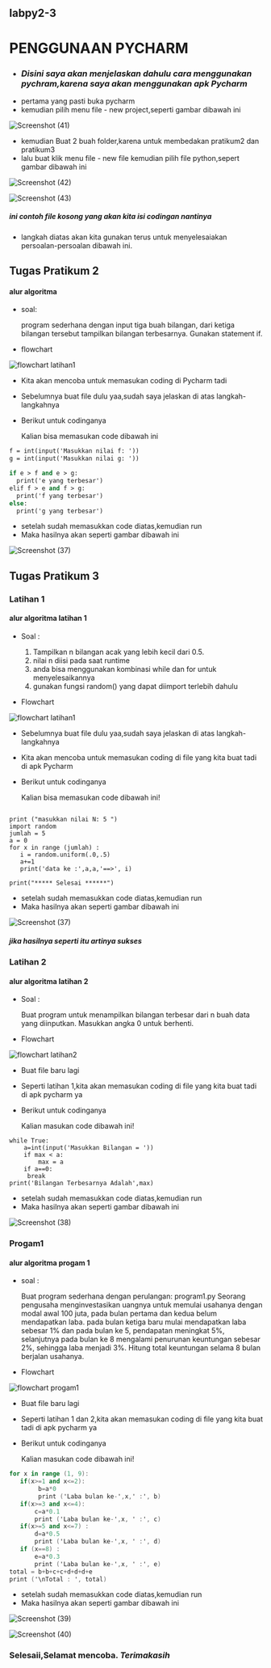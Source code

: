 ## labpy2-3

# PENGGUNAAN PYCHARM

-  ### *Disini saya akan menjelaskan dahulu cara menggunakan pychram,karena saya akan menggunakan apk Pycharm*
- pertama yang pasti buka pycharm
- kemudian pilih menu file -  new project,seperti gambar dibawah ini

![Screenshot (41)](https://user-images.githubusercontent.com/115714443/200235931-6a59b232-85f8-48f3-97ca-947a2a333c7f.png)

- kemudian Buat 2 buah folder,karena untuk membedakan pratikum2 dan pratikum3
- lalu buat klik menu file - new file kemudian pilih file python,sepert gambar dibawah ini

![Screenshot (42)](https://user-images.githubusercontent.com/115714443/200236375-50c51382-5988-4053-a166-19430024a19d.png)

![Screenshot (43)](https://user-images.githubusercontent.com/115714443/200236965-1108f357-a6bd-4baa-88af-8d5c90cdb358.png)
##### *ini contoh file kosong yang akan kita isi codingan nantinya*


- langkah diatas akan kita gunakan terus untuk menyelesaiakan persoalan-persoalan dibawah ini.

## Tugas Pratikum 2

#### alur algoritma 

- soal:

  program sederhana dengan input tiga buah bilangan, dari ketiga bilangan
  tersebut tampilkan bilangan terbesarnya. Gunakan statement if.
  
- flowchart

![flowchart latihan1](https://user-images.githubusercontent.com/115714443/200234287-2f8b3741-012e-4786-bb26-952b2a01b764.jpg)

 - Kita akan mencoba untuk memasukan coding di Pycharm tadi
 - Sebelumnya buat file dulu yaa,sudah saya jelaskan di atas langkah- langkahnya
 - Berikut untuk codinganya

   Kalian bisa memasukan code dibawah ini
   
```   e = int(input('Masukkan nilai e: '))
f = int(input('Masukkan nilai f: '))
g = int(input('Masukkan nilai g: '))

if e > f and e > g:
  print('e yang terbesar')
elif f > e and f > g:
  print('f yang terbesar')
else:
  print('g yang terbesar') 
  ```
 
- setelah sudah memasukkan code diatas,kemudian run
- Maka hasilnya akan seperti gambar dibawah ini

![Screenshot (37)](https://user-images.githubusercontent.com/115714443/200238266-7eb667a2-d505-4c3f-9b6f-f04119c63b0a.png)

## Tugas Pratikum 3

### Latihan 1

#### alur algoritma latihan 1

- Soal :

  1. Tampilkan n bilangan acak yang lebih kecil dari 0.5.
  2. nilai n diisi pada saat runtime
  3. anda bisa menggunakan kombinasi while dan for untuk menyelesaikannya
  4. gunakan fungsi random() yang dapat diimport terlebih dahulu

- Flowchart

![flowchart latihan1](https://user-images.githubusercontent.com/115714443/200326355-694ff69a-fbcc-488e-9243-2c69b4b4569d.png)

- Sebelumnya buat file dulu yaa,sudah saya jelaskan di atas langkah- langkahnya
- Kita akan mencoba untuk memasukan coding di file yang kita buat tadi di apk Pycharm
- Berikut untuk codinganya

  Kalian bisa memasukan code dibawah ini!
  
 ``` print("*******latihan1*******")

print ("masukkan nilai N: 5 ")
import random
jumlah = 5
a = 0
for x in range (jumlah) :
    i = random.uniform(.0,.5)
    a+=1
    print('data ke :',a,a,'==>', i)

print("***** Selesai ******")
```
- setelah sudah memasukkan code diatas,kemudian run
- Maka hasilnya akan seperti gambar dibawah ini

![Screenshot (37)](https://user-images.githubusercontent.com/115714443/200327587-bed9a1d3-704f-4baa-b348-cee8a2df94dd.png)
##### *jika hasilnya seperti itu artinya sukses*

### Latihan 2

#### alur algoritma latihan 2

- Soal :

   Buat program untuk menampilkan bilangan terbesar dari n buah data yang diinputkan.
Masukkan angka 0 untuk berhenti.

- Flowchart

![flowchart latihan2](https://user-images.githubusercontent.com/115714443/200328138-5551a2f1-4974-48ec-b8f5-71136dfe7dbc.png)

- Buat file baru lagi
- Seperti latihan 1,kita akan memasukan coding di file yang kita buat tadi di apk pycharm ya
- Berikut untuk codinganya

  Kalian masukan code dibawah ini!

``` max=0
while True:
    a=int(input('Masukkan Bilangan = '))
    if max < a:
        max = a
    if a==0:
     break
print('Bilangan Terbesarnya Adalah',max)
```

- setelah sudah memasukkan code diatas,kemudian run
- Maka hasilnya akan seperti gambar dibawah ini

![Screenshot (38)](https://user-images.githubusercontent.com/115714443/200328749-7534bbee-31f7-428c-8f15-4592e6859885.png)

### Progam1

#### alur algoritma progam 1

- soal :

   Buat program sederhana dengan perulangan: program1.py
Seorang pengusaha menginvestasikan uangnya untuk memulai usahanya dengan
modal awal 100 juta, pada bulan pertama dan kedua belum mendapatkan laba. pada
bulan ketiga baru mulai mendapatkan laba sebesar 1% dan pada bulan ke 5,
pendapatan meningkat 5%, selanjutnya pada bulan ke 8 mengalami penurunan
keuntungan sebesar 2%, sehingga laba menjadi 3%. Hitung total keuntungan selama 8
bulan berjalan usahanya.

- Flowchart

![flowchart progam1](https://user-images.githubusercontent.com/115714443/200328958-276c8ce4-a1ba-4ac2-b404-64191f3ef96a.png)

- Buat file baru lagi
- Seperti latihan 1 dan 2,kita akan memasukan coding di file yang kita buat tadi di apk pycharm ya
- Berikut untuk codinganya

  Kalian masukan code dibawah ini!

 ``` a = 100000000
for x in range (1, 9):
    if(x>=1 and x<=2):
         b=a*0
         print ('Laba bulan ke-',x,' :', b)
    if(x>=3 and x<=4):
        c=a*0.1
        print ('Laba bulan ke-',x, ' :', c)
    if(x>=5 and x<=7) :
        d=a*0.5
        print ('Laba bulan ke-',x, ' :', d)
    if (x==8) :
        e=a*0.3
        print ('Laba bulan ke-',x, ' :', e)
total = b+b+c+c+d+d+d+e
print ('\nTotal : ', total)
```
- setelah sudah memasukkan code diatas,kemudian run
- Maka hasilnya akan seperti gambar dibawah ini

![Screenshot (39)](https://user-images.githubusercontent.com/115714443/200329395-9482ea0e-4563-4388-9226-29e3687a410f.png)

![Screenshot (40)](https://user-images.githubusercontent.com/115714443/200329417-13f2a908-baa7-4c1e-9fea-6d98f5eb74eb.png)

### Selesaii,Selamat mencoba. *Terimakasih*




